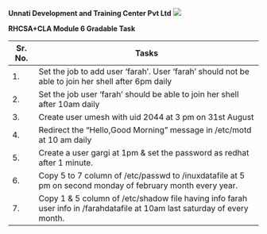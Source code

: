 ﻿**Unnati Development and Training Center Pvt Ltd** ![](Aspose.Words.49b7c320-cb9a-4d83-a3af-cc86ca3472b7.001.png)

**RHCSA+CLA Module 6 Gradable Task** 



|**Sr. No.** |**Tasks** |
| - | - |
|1\. |Set the job to add user ‘farah’. User ‘farah’ should not be able to join her shell after 6pm daily |
|2\. |Set the job user ‘farah’ should be able to join her shell after 10am daily|
|3\. |Create user umesh with uid 2044 at 3 pm on 31st August|
|4\. |Redirect the “Hello,Good Morning” message in /etc/motd at 10 am daily|
|5\. |Create a user gargi at 1pm & set the password as redhat after 1 minute.|
|6\. |Copy 5 to 7 column of /etc/passwd to /inuxdatafile at 5 pm on second monday of february month every year.|
|7\. |Copy 1 & 5 column of /etc/shadow file having info farah user info in /farahdatafile at 10am last saturday of every month.|

